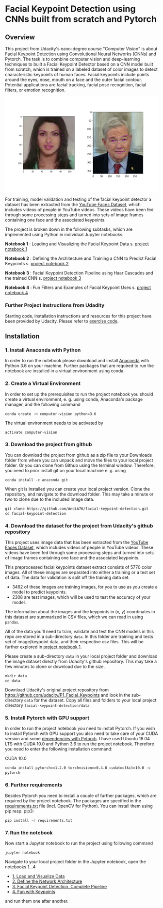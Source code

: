 # Facial Keypoint Detection using CNNs built from scratch and Pytorch

## Overview

This project from Udacity's nano-degree course "Computer Vision" is about Facial Keypoint Detection using Convolutional Neural Networks (CNNs) and Pytorch. The task is to combine computer vision and deep-learning techniques to built a Facial Keypoint Detector based on a CNN model built from scratch, which is trained on a labeled dataset of color images to detect characteristic keypoints of human faces. Facial keypoints include points around the eyes, nose, mouth on a face and the outer facial contour. Potential applications are facial tracking, facial pose recognition, facial filters, or emotion recognition. 

![Facial Keypoint Detection](images/key_pts_example.png)

For training, model validation and testing of the facial keypoint detector a dataset has been extracted from the [YouTube Faces Dataset](https://www.cs.tau.ac.il/~wolf/ytfaces/), which includes videos of people in YouTube videos. These videos have been fed through some processing steps and turned into sets of image frames containing one face and the associated keypoints.

The project is broken down in the following subtasks, which are implemented using Python in individual Jupyter notebooks:

__Notebook 1__ : Loading and Visualizing the Facial Keypoint Data s. [project notebook 1](1_Load_and_Visualize_Data.ipynb)  

__Notebook 2__ : Defining the Architecture and Training a CNN to Predict Facial Keypoints s. [project notebook 2](2_Define_the_Network_Architecture.ipynb)  

__Notebook 3__ : Facial Keypoint Detection Pipeline using Haar Cascades and the trained CNN s. [project notebook 3](3_Facial_Keypoint_Detection_Complete_Pipeline.ipynb)  

__Notebook 4__ : Fun Filters and Examples of Facial Keypoint Uses s. [project notebook 4](4_Fun_with_Keypoints.ipynb)  


### Further Project Instructions from Udadity

Starting code, installation instructions and resources for this project have been provided by Udacity. Please refer to  [exercise code](https://github.com/udacity/CVND_Exercises).


## Installation

### 1. Install Anaconda with Python

In order to run the notebook please download and install [Anaconda](https://docs.anaconda.com/anaconda/install/) with Python 3.6 on your machine. Further packages that are required to run the notebook are installed in a virtual environment using conda.


### 2. Create a Virtual Environment

In order to set up the prerequisites to run the project notebook you should create a virtual environment, e. g. using conda, Anaconda's package manager, and the following command

```
conda create -n computer-vision python=3.6
```

The virtual environment needs to be activated by

```
activate computer-vision
```


### 3. Download the project from github

You can download the project from github as a zip file to your Downloads folder from where you can unpack and move the files to your local project folder. Or you can clone from Github using the terminal window. Therefore, you need to prior install git on your local machine e. g. using

```
conda install -c anaconda git
```

When git is installed you can create your local project version. Clone the repository, and navigate to the download folder. This may take a minute or two to clone due to the included image data.

```
git clone https://github.com/AndiA76/facial-keypoint-detection.git
cd facial-keypoint-detection
```

### 4. Download the dataset for the project from Udacity's github repository

This project uses image data that has been extracted from the [YouTube Faces Dataset](https://www.cs.tau.ac.il/~wolf/ytfaces/), which includes videos of people in YouTube videos. These videos have been fed through some processing steps and turned into sets of image frames containing one face and the associated keypoints.

This preprocessed facial keypoints dataset extract consists of 5770 color images. All of these images are separated into either a training or a test set of data. The data for validation is split off the training data set. 

* 3462 of these images are training images, for you to use as you create a model to predict keypoints.
* 2308 are test images, which will be used to test the accuracy of your model.

The information about the images and the keypoints in (x, y) coordinates in this dataset are summarized in CSV files, which we can read in using `pandas`. 

All of the data you'll need to train, validate and test the CNN models in this repo are stored in a sub-directory `data`. In this folder are training and tests set of image/keypoint data, and their respective csv files. This will be further explored in [project notebook 1](1_Load_and_Visualize_Data.ipynb).

Please create a sub-directory `data` in your local project folder and download the image dataset directly from Udacity's github repository. This may take a few minutes to clone or download due to the size.

```
mkdir data
cd data
```
Download Udacity's original project repository from https://github.com/udacity/P1_Facial_Keypoints and look in the sub-directory `data` for the dataset. Copy all files and folders to your local project directory `facial-keypoint-detection/data`.


### 5. Install Pytorch with GPU support

In order to run the project notebook you need to install Pytorch. If you wish to install Pytorch with GPU support you also need to take care of your CUDA version and some [dependencies with Pytorch](https://pytorch.org/get-started/previous-versions/). I have used Ubuntu 18.04 LTS with CUDA 10.0 and Python 3.6 to run the project notebook. Therefore you need to enter the following installation command:

CUDA 10.0
```
conda install pytorch==1.2.0 torchvision==0.4.0 cudatoolkit=10.0 -c pytorch
```

### 6. Further requirements 

Besides Pytorch you need to install a couple of further packages, which are required by the project notebook. The packages are specified in the [requirements.txt](requirements.txt) file (incl. OpenCV for Python). You can install them using pip resp. pip3:

```
pip install -r requirements.txt
```


### 7. Run the notebook

Now start a Jupyter notebook to run the project using following command

```
jupyter notebook
```

Navigate to your local project folder in the Jupyter notebook, open the notebooks 1...4

* [1. Load and Visualize Data](1_Load_and_Visualize_Data.ipynb)  
* [2. Define the Network Architecture](2_Define_the_Network_Architecture.ipynb)  
* [3. Facial Keypoint Detection, Complete Pipeline](3_Facial_Keypoint_Detection_Complete_Pipeline.ipynb)  
* [4. Fun with Keypoints](4_Fun_with_Keypoints.ipynb)  

and run them one after another.
